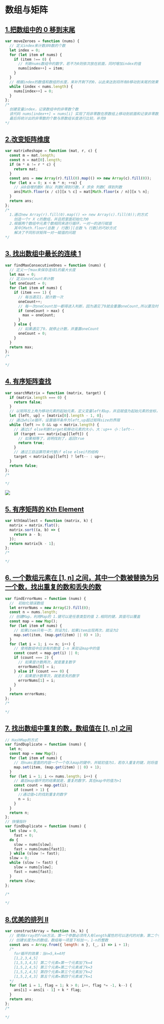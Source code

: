 # 数组与矩阵

## [1.把数组中的 0 移到末尾](https://leetcode-cn.com/problems/move-zeroes/)

```javascript
var moveZeroes = function (nums) {
  // 定义index来计数非0数的个数
  let index = 0;
  for (let item of nums) {
    if (item !== 0) {
      // 判断nums数组中的数字，若不为0则依次放在前面，同时增加index的值
      nums[index++] = item;
    }
  }
  // 根据index的数值和数组的长度，来补齐剩下的0，以此来达到将所有0移动到末尾的效果
  while (index < nums.length) {
    nums[index++] = 0;
  }
};
/* 
  创建变量index，记录数组中的非零数个数
  该代码 nums[index++] = nums[i] 实现了将非零数在原数组上移动到前面和记录非零数的个数
  最后将统计出的非零数的个数与原数组长度进行比较，补充0
*/
```

## [2.改变矩阵维度](https://leetcode-cn.com/problems/reshape-the-matrix/description/)

```javascript
var matrixReshape = function (mat, r, c) {
  const m = mat.length;
  const n = mat[0].length;
  if (m * n != r * c) {
    return mat;
  }
  const ans = new Array(r).fill(0).map(() => new Array(c).fill(0));
  for (let x = 0; x < m * n; ++x) {
    // 从0自增的数X 除以 列数C得到行数，X 求余 列数C 得到列数
    ans[Math.floor(x / c)][x % c] = mat[Math.floor(x / n)][x % n];
  }
  return ans;
};
/* 
  1.通过new Array(r).fill(0).map(() => new Array(c).fill(0));的方式
    创造一个r X c的数组，并且把里面初始化为0
  2.根据两个数组中元素个数相同来进行循环，一对一的进行赋值
    其中[Math.floor(总数 / 行数)][总数 % 行数]的巧妙方式
    解决了不同形状矩阵一对一赋值的问题
*/
```

## [3. 找出数组中最长的连续 1](https://leetcode-cn.com/problems/max-consecutive-ones/description/)

```javascript
var findMaxConsecutiveOnes = function (nums) {
  // 定义一个max来保存连续1的最大长度
  let max = 0;
  // 定义onceCount来计数
  let oneCount = 0;
  for (let item of nums) {
    if (item === 1) {
      // 每当遇见1，就计数一次
      oneCount++;
      // 每一次oneCount加一都得进入判断，因为遇见了0就会重置oneCount,所以要及时将最大oneCount存入max中，
      if (oneCount > max) {
        max = oneCount;
      }
    } else {
      // 如果遇见了0，就停止计数，并重置oneCount
      oneCount = 0;
    }
  }
  return max;
};
/* 

*/
```

## [4. 有序矩阵查找](https://leetcode-cn.com/problems/search-a-2d-matrix-ii/description/)

```javascript
var searchMatrix = function (matrix, target) {
  if (matrix.length === 0) {
    return false;
  }
  // 以矩阵左上角为移动元素的起始元素，定义变量left和up，并且赋值为起始元素的坐标，
  let [left, up] = [matrix[0].length - 1, 0];
  // 通过while循环，设置循环条件为left,up超过矩阵size的界限
  while (left >= 0 && up < matrix.length) {
    // 通过if else判断target和移动元素的大小，大：up++ 小：left--
    if (target === matrix[up][left]) {
      // 如果相等了，说明找到了，返回true
      return true;
    }
    // 通过三目运算符来代替if else elseif的结构
    target < matrix[up][left] ? left-- : up++;
  }
  return false;
};
/* 

*/
```

<img src="https://pic.leetcode-cn.com/1602309177-SsaQGG-image.png" >

## [5. 有序矩阵的 Kth Element](https://leetcode-cn.com/problems/kth-smallest-element-in-a-sorted-matrix/description/)

```javascript
var kthSmallest = function (matrix, k) {
  matrix = matrix.flat();
  matrix.sort((a, b) => {
    return a - b;
  });
  return matrix[k - 1];
};
/* 

*/
```

## [6. 一个数组元素在 [1, n] 之间，其中一个数被替换为另一个数，找出重复的数和丢失的数](https://leetcode-cn.com/problems/set-mismatch/description/)

```javascript
var findErrorNums = function (nums) {
  //  初始化错误数组
  let errorNums = new Array(2).fill(0);
  const n = nums.length;
  // 创建Map，利用Map的 1.键可以是任意类型的值 2.相同的键，其值可以覆盖
  const map = new Map();
  for (let item of nums) {
    // 如果item只有一次，则设为1，如果item出现两次，就设为2
    map.set(item, (map.get(item) || 0) + 1);
  }
  for (let i = 1; i <= n; i++) {
    // 使用数组中应该有的数值 1-n 来验证map中的值
    const count = map.get(i) || 0;
    if (count === 2) {
      // 如果是计数两次，就是重复数字
      errorNums[0] = i;
    } else if (count === 0) {
      // 如果是计数零次，就是丢失的数字
      errorNums[1] = i;
    }
  }
  return errorNums;
};
/* 

*/
```

## [7. 找出数组中重复的数，数组值在 [1, n] 之间](https://leetcode-cn.com/problems/find-the-duplicate-number/description/)

```javascript
// HashMap的方式
var findDuplicate = function (nums) {
  let n;
  const map = new Map();
  for (let item of nums) {
    // 将nums里面的内容一个一个存入map的键中，并赋初值为1，若存入重复的键，则将值 +1
    map.set(item, (map.get(item) || 0) + 1);
  }
  for (let i = 1; i <= nums.length; i++) {
    // 最后map循环完的结果就是，重复的数字，其在map中的值为>1
    const count = map.get(i);
    if (count > 1) {
      //通过值>1的找到重复的数字
      n = i;
    }
  }
  return n;
};
// 快慢指针
var findDuplicate = function (nums) {
  let slow = 0,
    fast = 0;
  do {
    slow = nums[slow];
    fast = nums[nums[fast]];
  } while (slow != fast);
  slow = 0;
  while (slow != fast) {
    slow = nums[slow];
    fast = nums[fast];
  }
  return slow;
};

/* 

*/
```

## [8.优美的排列 II](https://leetcode-cn.com/problems/beautiful-arrangement-ii/)

```javascript
var constructArray = function (n, k) {
  // 使用Array的from方法，第一个参数必须传入有length属性的可以迭代的对象，第二个参数是函数类似于map方法
  // 创建长度为n的数组，数组每一项是下标加一，1-n的整数
  const ans = Array.from({ length: n }, (_, i) => i + 1);
  /* 
    for循环的效果：当n=5,k=4时
    [1,2,3,4,5] 
    [1,5,3,4,5] 第二个元素=第一个元素加了k=4
    [1,5,2,4,5] 第三个元素=第二个元素减了k=3
    [1,5,2,4,5] 第四个元素=第三个元素加了k=2
    [1,5,2,4,3] 第五个元素=第四个元素减了k=1
  */
  for (let i = 1, flag = 1; k > 0; i++, flag *= -1, k--) {
    ans[i] = ans[i - 1] + k * flag;
  }
  return ans;
};
/* 

*/
```

